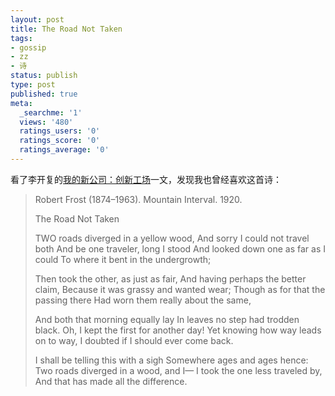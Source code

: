 ```yaml
---
layout: post
title: The Road Not Taken
tags:
- gossip
- zz
- 诗
status: publish
type: post
published: true
meta:
  _searchme: '1'
  views: '480'
  ratings_users: '0'
  ratings_score: '0'
  ratings_average: '0'
---
```

看了李开复的<a href="http://blog.sina.com.cn/s/blog_475b3d560100essd.html" target="_blank">我的新公司：创新工场</a>一文，发现我也曾经喜欢这首诗：
<blockquote>Robert Frost (1874–1963).  Mountain Interval.  1920.

The Road Not Taken

TWO roads diverged in a yellow wood,
And sorry I could not travel both
And be one traveler, long I stood
And looked down one as far as I could
To where it bent in the undergrowth;

Then took the other, as just as fair,
And having perhaps the better claim,
Because it was grassy and wanted wear;
Though as for that the passing there
Had worn them really about the same,

And both that morning equally lay
In leaves no step had trodden black.
Oh, I kept the first for another day!
Yet knowing how way leads on to way,
I doubted if I should ever come back.

I shall be telling this with a sigh
Somewhere ages and ages hence:
Two roads diverged in a wood, and I—
I took the one less traveled by,
And that has made all the difference.</blockquote>
